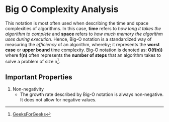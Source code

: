 # Big O Complexity Analysis
This notation is most often used when describing the time and space complexities of algorithms. In this case, __time__ refers to _how long it takes the algorithm to complete_ and __space__ refers to _how much memory the algorithm uses during execution_. Hence, Big-O notation is a standardized way of measuring the _efficiency_ of an algorithm, whereby; it represents the __worst case__ or __upper bound__ time complexity. Big-O notation is denoted as: __O(f(n))__ where __f(n)__ often represents the __number of steps__ that an algorithm takes to solve a problem of size n[^1]. 

## Important Properties
1. Non-negativity
   - The growth rate described by Big-O notation is always non-negative. It does not allow for negative values.










[^1]: [GeeksForGeeks](https://www.geeksforgeeks.org/analysis-algorithms-big-o-analysis/#what-is-bigo-notation)
